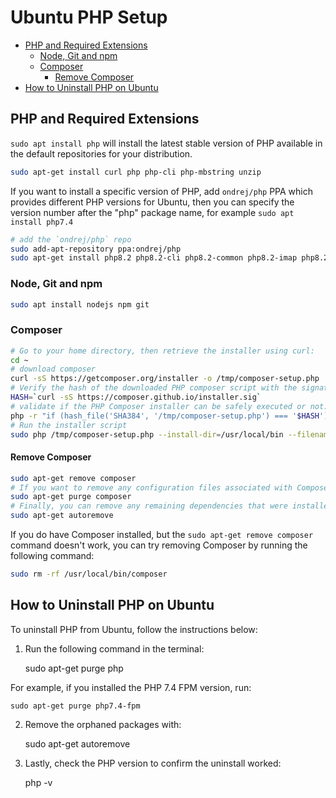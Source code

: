 # Ubuntu PHP Setup

<!-- MarkdownTOC -->

- [PHP and Required Extensions](#php-and-required-extensions)
    - [Node, Git and npm](#node-git-and-npm)
    - [Composer](#composer)
        - [Remove Composer](#remove-composer)
- [How to Uninstall PHP on Ubuntu](#how-to-uninstall-php-on-ubuntu)

<!-- /MarkdownTOC -->

<a id="php-and-required-extensions"></a>
## PHP and Required Extensions

`sudo apt install php` will install the latest stable version of PHP available in the default repositories for your distribution.

```bash
sudo apt-get install curl php php-cli php-mbstring unzip
```

If you want to install a specific version of PHP, add `ondrej/php` PPA which provides different PHP versions for Ubuntu, then you can specify the version number after the "php" package name, for example `sudo apt install php7.4`

<!-- 2. If you are using apache2, you are advised to add ppa:ondrej/apache2 -->
<!-- 3. If you are using nginx, you are advised to add ppa:ondrej/nginx-mainline or ppa:ondrej/nginx -->

```bash
# add the `ondrej/php` repo
sudo add-apt-repository ppa:ondrej/php
sudo apt-get install php8.2 php8.2-cli php8.2-common php8.2-imap php8.2-redis php8.2-snmp php8.2-xml php8.2-zip php8.2-mbstring php8.2-curl php8.2-mysql
```

<a id="node-git-and-npm"></a>
### Node, Git and npm

```bash
sudo apt install nodejs npm git
```

<a id="composer"></a>
### Composer

```bash
# Go to your home directory, then retrieve the installer using curl:
cd ~
# download composer
curl -sS https://getcomposer.org/installer -o /tmp/composer-setup.php
# Verify the hash of the downloaded PHP composer script with the signatures at the official page:
HASH=`curl -sS https://composer.github.io/installer.sig`
# validate if the PHP Composer installer can be safely executed or not:
php -r "if (hash_file('SHA384', '/tmp/composer-setup.php') === '$HASH') { echo 'Installer verified'; } else { echo 'Installer corrupt'; unlink('composer-setup.php'); } echo PHP_EOL;"
# Run the installer script
sudo php /tmp/composer-setup.php --install-dir=/usr/local/bin --filename=composer
```

<a id="remove-composer"></a>
#### Remove Composer

```bash
sudo apt-get remove composer
# If you want to remove any configuration files associated with Composer
sudo apt-get purge composer
# Finally, you can remove any remaining dependencies that were installed along with Composer
sudo apt-get autoremove
```

If you do have Composer installed, but the `sudo apt-get remove composer` command doesn't work, you can try removing Composer by running the following command:

```bash
sudo rm -rf /usr/local/bin/composer
```

<a id="how-to-uninstall-php-on-ubuntu"></a>
## How to Uninstall PHP on Ubuntu

To uninstall PHP from Ubuntu, follow the instructions below:

1. Run the following command in the terminal:

    sudo apt-get purge php<version>

For example, if you installed the PHP 7.4 FPM version, run:

    sudo apt-get purge php7.4-fpm

2. Remove the orphaned packages with:

    sudo apt-get autoremove

3. Lastly, check the PHP version to confirm the uninstall worked:

    php -v

